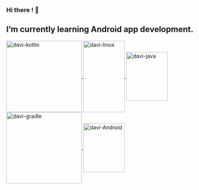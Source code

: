 <header> <link rel="stylesheet" href="https://cdn.jsdelivr.net/gh/devicons/devicon@v2.14.0/devicon.min.css"> </header>


### Hi there ! 👋

## I’m currently learning Android app development.

<div style="display: inline_block">
  <a href="https://www.https://www.github.com/DaviRamon">
  <img align="center" alt="davi-kotlin" height="190" width="200"  src="https://cdn.jsdelivr.net/gh/devicons/devicon/icons/kotlin/kotlin-original-wordmark.svg" />
  <img align="center" alt="davi-linux" height="190" width="110" src="https://cdn.jsdelivr.net/gh/devicons/devicon/icons/linux/linux-original.svg"/>
  <img img align="center" alt="davi-java" height="130" width="110" src="https://cdn.jsdelivr.net/gh/devicons/devicon/icons/java/java-plain-wordmark.svg" />
  <img img align="center" alt="davi-gradle" height="190" width="200" src="https://cdn.jsdelivr.net/gh/devicons/devicon/icons/gradle/gradle-plain-wordmark.svg" />
  <img align="center" alt="davi-Android" height="130" width="110" src="https://cdn.jsdelivr.net/gh/devicons/devicon/icons/android/android-plain-wordmark.svg">
</div>






<!--
**DaviRamon/DaviRamon** is a ✨ _special_ ✨ repository because its `README.md` (this file) appears on your GitHub profile.

Here are some ideas to get you started:

- 🔭 I’m currently working on ...
- 🌱 I’m currently learning ...
- 👯 I’m looking to collaborate on ...
- 🤔 I’m looking for help with ...
- 💬 Ask me about ...
- 📫 How to reach me: ...
- 😄 Pronouns: ...
- ⚡ Fun fact: ...
-->
